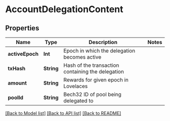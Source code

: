 # AccountDelegationContent

## Properties
Name | Type | Description | Notes
------------ | ------------- | ------------- | -------------
**activeEpoch** | **Int** | Epoch in which the delegation becomes active | 
**txHash** | **String** | Hash of the transaction containing the delegation | 
**amount** | **String** | Rewards for given epoch in Lovelaces | 
**poolId** | **String** | Bech32 ID of pool being delegated to | 

[[Back to Model list]](../README.md#documentation-for-models) [[Back to API list]](../README.md#documentation-for-api-endpoints) [[Back to README]](../README.md)


